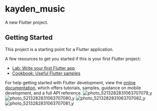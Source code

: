# kayden_music

A new Flutter project.

## Getting Started

This project is a starting point for a Flutter application.

A few resources to get you started if this is your first Flutter project:

- [Lab: Write your first Flutter app](https://docs.flutter.dev/get-started/codelab)
- [Cookbook: Useful Flutter samples](https://docs.flutter.dev/cookbook)

For help getting started with Flutter development, view the
[online documentation](https://docs.flutter.dev/), which offers tutorials,
samples, guidance on mobile development, and a full API reference.
![photo_5213282831063707079_y](https://github.com/user-attachments/assets/9930062a-b7ba-415d-be27-c0b7dd7a8bfc)
![photo_5213282831063707080_y](https://github.com/user-attachments/assets/05bc701a-307e-4d2e-9e99-27aad0bc6b8e)
![photo_5213282831063707082_y](https://github.com/user-attachments/assets/1b6d9b06-4525-445b-a341-f1a2a18255a1)
![photo_5213282831063707081_y](https://github.com/user-attachments/assets/d7e3847f-e94c-4238-a36e-0643f0d9ecf3)
